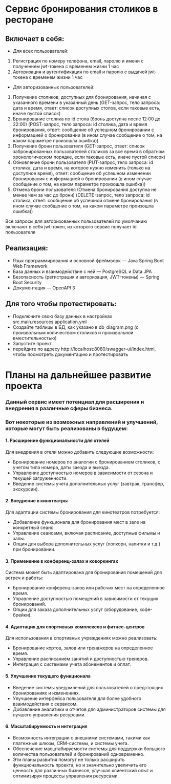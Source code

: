 # Сервис бронирования столиков в ресторане

## Включает в себя:
* Для всех пользователей:

1) Регистрация по номеру телефона, email, паролю и имени с получением jwt-токена с временем жизни 1 час
2) Авторизация и аутентификация по email и паролю с выдачей jwt-токена с временем жизни 1 час
* Для авторизованных пользователей:
1) Получение столиков, доступных для бронирования, начиная с указанного времени в указанный день (GET-запрос, тело запроса: дата и время, ответ: список доступных столов, если таковые есть, иначе пустой список)
2) Бронирование столика по id стола (бронь доступна после 12:00 до 22:00) (POST-запрос, тело запроса: id столика, дата и время бронирования, ответ: сообщение об успешном бронировании с информацией о бронировании (в ином случае сообщение о том, на каком параметре произошла ошибка))
3) Получение брони пользователя (GET-запрос, ответ: список забронированных пользователей столиков за всё время в обратном хронологическом порядке, если таковые есть, иначе пустой список)
4) Обновление брони пользователя (PUT-запрос, тело запроса: id столика, дата и время, на которое нужно изменить (только на доступное время), ответ: сообщение об успешном изменении бронирования с информацией о бронировании (в ином случае сообщение о том, на каком параметре произошла ошибка))
5) Отмена брони пользователя (Отмена бронирования доступна не менее чем за час до брони) (DELETE-запрос, тело запроса: id столика, ответ: сообщение об успешной отмене бронирования (в ином случае сообщение о том, на каком параметре произошла ошибка))

Все запросы для авторизованных пользователей по умолчанию включают в себя jwt-токен, из которого сервис получает id пользователя

## Реализация:
* Язык программирования и основной фреймворк — Java Spring Boot Web Framework
* База данных и взаимодействие с ней — PostgreSQL и Data JPA
* Безопасность (регистрация и авторизация, JWT-токены) — Spring Boot Security
* Документация — OpenAPI 3

## Для того чтобы протестировать:
* Подключите свою базу данных в настройках src.main.resources.application.yml
* Создайте таблицы в БД, как указано в db_diagram.png (с произвольным количеством столиков и произвольной вместительностью)
* Запустите проект.
* перейдите по адресу http://localhost:8080/swagger-ui/index.html, чтобы посмотреть документацию и протестировать

# Планы на дальнейшее развитие проекта
### Данный сервис имеет потенциал для расширения и внедрения в различные сферы бизнеса.
### Вот некоторые из возможных направлений и улучшений, которые могут быть реализованы в будущем:

#### 1. Расширение функциональности для отелей
   Для внедрения в отели можно добавить следующие возможности:

* Бронирование номеров по аналогии с бронированием столиков, с учетом типа номера, даты заезда и выезда.
* Управление доступностью номеров в зависимости от сезона и текущей загруженности.
* Введение системы учета дополнительных услуг (завтрак, трансфер, экскурсии).
#### 2. Внедрение в кинотеатры
   Для адаптации системы бронирования для кинотеатров потребуется:

* Добавление функционала для бронирования мест в зале на конкретный сеанс.
* Управление сеансами, включая расписание, доступные фильмы и залы.
* Опция для выбора дополнительных услуг (попкорн, напитки и т.д.) при бронировании.
#### 3. Применение в конференц-залах и коворкингах
   Система может быть адаптирована для бронирования помещений для встреч и работы:

* Бронирование конференц-залов или рабочих мест на определенное время.
* Управление доступностью помещений в зависимости от текущих бронирований.
* Опции для заказа дополнительных услуг (оборудование, кофе-брейки).
#### 4. Адаптация для спортивных комплексов и фитнес-центров
   Для использования в спортивных учреждениях можно реализовать:

* Бронирование кортов, залов или тренажеров на определенное время.
* Управление расписанием занятий и доступностью тренеров.
* Интеграция с системами учета абонементов и оплат.
#### 5. Улучшение текущего функционала
*   Введение системы уведомлений для пользователей о предстоящих бронированиях и изменениях.
*   Улучшение интерфейса пользователя для более удобного взаимодействия с сервисом.
*   Добавление аналитики и отчетов для администраторов системы для лучшего управления ресурсами.
#### 6. Масштабируемость и интеграция
*   Возможность интеграции с внешними системами, такими как платежные шлюзы, CRM-системы, и системы учета.
*   Обеспечение масштабируемости системы для поддержки большого количества пользователей и бронирований одновременно.
*   Эти планы развития помогут не только расширить функциональность проекта, но и значительно увеличить его ценность для различных бизнесов, улучшая клиентский опыт и оптимизируя процессы управления ресурсами.